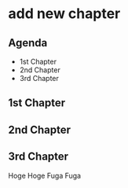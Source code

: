 # add new chapter

## Agenda
- 1st Chapter
- 2nd Chapter
- 3rd Chapter

## 1st Chapter


## 2nd Chapter

## 3rd Chapter
Hoge Hoge
Fuga Fuga

